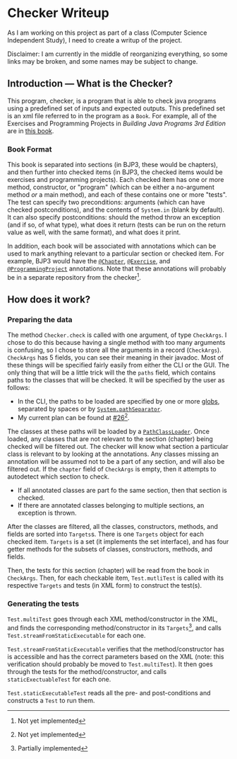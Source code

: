 # Checker Writeup

As I am working on this project as part of a class (Computer Science Independent Study), I need to create a writup of the project.

Disclaimer: I am currently in the middle of reorganizing everything, so some links may be broken, and some names may be subject to change.

## Introduction &mdash; What is the Checker?

This program, checker, is a program that is able to check java programs using a predefined set of inputs and expected outputs. This predefined set is an xml file referred to in the program as a `Book`. For example, all of the Exercises and Programming Projects in <i>Building Java Programs 3rd Edition</i> are in [this book](bjp3-checker-annotations/src/main/resources/book.xml).

### Book Format

This book is separated into sections (in BJP3, these would be chapters), and then further into checked items (in BJP3, the checked items would be exercises and programming projects). Each checked item has one or more method, constructor, or "program" (which can be either a no-argument method *or* a main method), and each of these contains one or more "tests". The test can specify two preconditions: arguments (which can have checked postconditions), and the contents of `System.in` (blank by default). It can also specify postconditions: should the method throw an exception (and if so, of what type), what does it return (tests can be run on the return value as well, with the same format), and what does it print.

In addition, each book will be associated with annotations which can be used to mark anything relevant to a particular section or checked item. For example, BJP3 would have the [`@Chapter`](bjp3-checker-annotations/src/main/java/dev/liambloom/checker/Chapter.java), [`@Exercise`](bjp3-checker-annotations/src/main/java/dev/liambloom/checker/Exercise.java), and [`@ProgrammingProject`](bjp3-checker-annotations/src/main/java/dev/liambloom/checker/ProgrammingProject.java) annotations. Note that these annotations will probably be in a separate repository from the checker[^1].

## How does it work?

### Preparing the data

The method `Checker.check` is called with one argument, of type `CheckArgs`. I chose to do this because having a single method with too many arguments is confusing, so I chose to store all the arguments in a record (`CheckArgs`). `CheckArgs` has 5 fields, you can see their meaning in their javadoc. Most of these things will be specified fairly easily from either the CLI or the GUI. The only thing that will be a little trick will the the `paths` field, which contains paths to the classes that will be checked. It will be specified by the user as follows:

- In the CLI, the paths to be loaded are specified by one or more [globs](https://en.wikipedia.org/wiki/Glob_(programming)), separated by spaces or by [`System.pathSeparator`](https://docs.oracle.com/en/java/javase/17/docs/api/java.base/java/io/File.html#pathSeparator).
- My current plan can be found at [#26](https://github.com/liambloom/checker/issues/26)[^1].

The classes at these paths will be loaded by a [`PathClassLoader`](internal/src/main/java/dev/liambloom/checker/internal/PathClassLoader.java). Once loaded, any classes that are not relevant to the section (chapter) being checked will be filtered out. The checker will know what section a particular class is relevant to by looking at the annotations. Any classes missing an annotation will be assumed not to be a part of any section, and will also be filtered out. If the `chapter` field of `CheckArgs` is empty, then it attempts to autodetect which section to check. 

- If all annotated classes are part fo the same section, then that section is checked.
- If there are annotated classes belonging to multiple sections, an exception is thrown.

After the classes are filtered, all the classes, constructors, methods, and fields are sorted into `Targets`s. There is one `Targets` object for each checked item. `Targets` is a set (it implements the set interface), and has four getter methods for the subsets of classes, constructors, methods, and fields.

Then, the tests for this section (chapter) will be read from the book in `CheckArgs`. Then, for each checkable item, `Test.mutliTest` is called with its respective `Targets` and tests (in XML form) to construct the test(s).

### Generating the tests

`Test.multiTest` goes through each XML method/constructor in the XML, and finds the corresponding method/constructor in its `Targets`[^2], and calls `Test.streamFromStaticExecutable` for each one.

`Test.streamFromStaticExecutable` verifies that the method/constructor has is accessible and has the correct parameters based on the XML (note: this verification should probably be moved to `Test.multiTest`). It then goes through the tests for the method/constructor, and calls `staticExectuableTest` for each one.

`Test.staticExecutableTest` reads all the pre- and post-conditions and constructs a `Test` to run them.


[^1]: Not yet implemented
[^2]: Partially implemented
